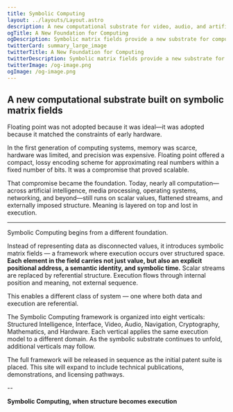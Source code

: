 ```yaml
---
title: Symbolic Computing
layout: ../layouts/Layout.astro
description: A new computational substrate for video, audio, and artificial intelligence — built on symbolic matrix fields.
ogTitle: A New Foundation for Computing
ogDescription: Symbolic matrix fields provide a new substrate for computing — unifying execution, representation, and interface across all domains.
twitterCard: summary_large_image
twitterTitle: A New Foundation for Computing
twitterDescription: Symbolic matrix fields provide a new substrate for computing — unifying execution, representation, and interface.
twitterImage: /og-image.png
ogImage: /og-image.png
---
```


## A new computational substrate built on symbolic matrix fields

Floating point was not adopted because it was ideal—it was adopted because it matched the constraints of early hardware.

In the first generation of computing systems, memory was scarce, hardware was limited, and precision was expensive. Floating point offered a compact, lossy encoding scheme for approximating real numbers within a fixed number of bits. It was a compromise that proved scalable.

That compromise became the foundation. Today, nearly all computation—across artificial intelligence, media processing, operating systems, networking, and beyond—still runs on scalar values, flattened streams, and externally imposed structure.
Meaning is layered on top and lost in execution.


---

Symbolic Computing begins from a different foundation.

Instead of representing data as disconnected values, it introduces symbolic matrix fields — a framework where execution occurs over structured space. **Each element in the field carries not just value, but also an explicit positional address, a semantic identity, and symbolic time.** Scalar streams are replaced by referential structure. Execution flows through internal position and meaning, not external sequence.  

This enables a different class of system — one where both data and execution are referential.

The Symbolic Computing framework is organized into eight verticals: Structured Intelligence, Interface, Video, Audio, Navigation, Cryptography, Mathematics, and Hardware. Each vertical applies the same execution model to a different domain. As the symbolic substrate continues to unfold, additional verticals may follow.

The full framework will be released in sequence as the initial patent suite is placed. This site will expand to include technical publications, demonstrations, and licensing pathways.

--

**Symbolic Computing, when structure becomes execution**  
  


